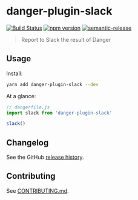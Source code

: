# danger-plugin-slack

[![Build Status](https://travis-ci.org/julon/danger-plugin-slack.svg?branch=master)](https://travis-ci.org/julon/danger-plugin-slack)
[![npm version](https://badge.fury.io/js/danger-plugin-slack.svg)](https://badge.fury.io/js/danger-plugin-slack)
[![semantic-release](https://img.shields.io/badge/%20%20%F0%9F%93%A6%F0%9F%9A%80-semantic--release-e10079.svg)](https://github.com/semantic-release/semantic-release)

> Report to Slack the result of Danger

## Usage

Install:

```sh
yarn add danger-plugin-slack --dev
```

At a glance:

```js
// dangerfile.js
import slack from 'danger-plugin-slack'

slack()
```
## Changelog

See the GitHub [release history](https://github.com/julon/danger-plugin-slack/releases).

## Contributing

See [CONTRIBUTING.md](contributing.md).

